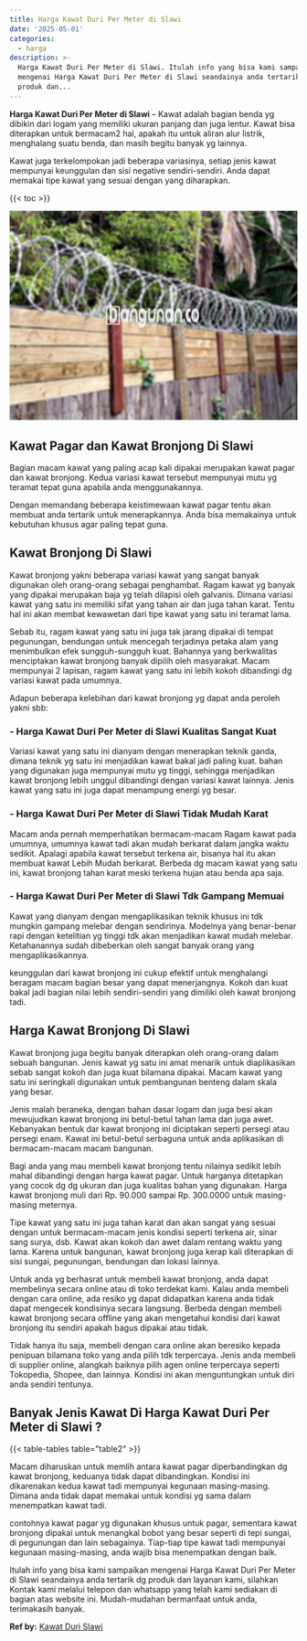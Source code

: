 ```yaml
---
title: Harga Kawat Duri Per Meter di Slawi
date: '2025-05-01'
categories:
  - harga
description: >-
  Harga Kawat Duri Per Meter di Slawi. Itulah info yang bisa kami sampaikan
  mengenai Harga Kawat Duri Per Meter di Slawi seandainya anda tertarik dg
  produk dan...
---
```


**Harga Kawat Duri Per Meter di Slawi** – Kawat adalah bagian benda yg dibikin dari logam yang memiliki ukuran panjang dan juga lentur. Kawat bisa diterapkan untuk bermacam2 hal, apakah itu untuk aliran alur listrik, menghalang suatu benda, dan masih begitu banyak yg lainnya.

Kawat juga terkelompokan jadi beberapa variasinya, setiap jenis kawat mempunyai keunggulan dan sisi negative sendiri-sendiri. Anda dapat memakai tipe kawat yang sesuai dengan yang diharapkan.

{{< toc >}}

![Harga Kawat Duri Per Meter di Slawi](/images/jual-kawat-murah12.png)

## Kawat Pagar dan Kawat Bronjong Di Slawi

Bagian macam kawat yang paling acap kali dipakai merupakan kawat pagar dan kawat bronjong. Kedua variasi kawat tersebut mempunyai mutu yg teramat tepat guna apabila anda menggunakannya.

Dengan memandang beberapa keistimewaan kawat pagar tentu akan membuat anda tertarik untuk menerapkannya. Anda bisa memakainya untuk kebutuhan khusus agar paling tepat guna.

## Kawat Bronjong Di Slawi

Kawat bronjong yakni beberapa variasi kawat yang sangat banyak digunakan oleh orang-orang sebagai penghambat. Ragam kawat yg banyak yang dipakai merupakan baja yg telah dilapisi oleh galvanis. Dimana variasi kawat yang satu ini memiliki sifat yang tahan air dan juga tahan karat. Tentu hal ini akan membat kewawetan dari tipe kawat yang satu ini teramat lama.

Sebab itu, ragam kawat yang satu ini juga tak jarang dipakai di tempat pegunungan, bendungan untuk mencegah terjadinya petaka alam yang menimbulkan efek sungguh-sungguh kuat. Bahannya yang berkwalitas menciptakan kawat bronjong banyak dipilih oleh masyarakat. Macam mempunyai 2 lapisan, ragam kawat yang satu ini lebih kokoh dibandingi dg variasi kawat pada umumnya.

Adapun beberapa kelebihan dari kawat bronjong yg dapat anda peroleh yakni sbb:

### \- Harga Kawat Duri Per Meter di Slawi Kualitas Sangat Kuat

Variasi kawat yang satu ini dianyam dengan menerapkan teknik ganda, dimana teknik yg satu ini menjadikan kawat bakal jadi paling kuat. bahan yang digunakan juga mempunyai mutu yg tinggi, sehingga menjadikan kawat bronjong lebih unggul dibandingi dengan variasi kawat lainnya. Jenis kawat yang satu ini juga dapat menampung energi yg besar.

### \- Harga Kawat Duri Per Meter di Slawi Tidak Mudah Karat

Macam anda pernah memperhatikan bermacam-macam Ragam kawat pada umumnya, umumnya kawat tadi akan mudah berkarat dalam jangka waktu sedikit. Apalagi apabila kawat tersebut terkena air, bisanya hal itu akan membuat kawat Lebih Mudah berkarat. Berbeda dg macam kawat yang satu ini, kawat bronjong tahan karat meski terkena hujan atau benda apa saja.

### \- Harga Kawat Duri Per Meter di Slawi Tdk Gampang Memuai

Kawat yang dianyam dengan mengaplikasikan teknik khusus ini tdk mungkin gampang melebar dengan sendirinya. Modelnya yang benar-benar rapi dengan ketelitian yg tinggi tdk akan menjadikan kawat mudah melebar. Ketahanannya sudah dibeberkan oleh sangat banyak orang yang mengaplikasikannya.

keunggulan dari kawat bronjong ini cukup efektif untuk menghalangi beragam macam bagian besar yang dapat menerjangnya. Kokoh dan kuat bakal jadi bagian nilai lebih sendiri-sendiri yang dimiliki oleh kawat bronjong tadi.

## Harga Kawat Bronjong Di Slawi

Kawat bronjong juga begitu banyak diterapkan oleh orang-orang dalam sebuah bangunan. Jenis kawat yg satu ini amat menarik untuk diaplikasikan sebab sangat kokoh dan juga kuat bilamana dipakai. Macam kawat yang satu ini seringkali digunakan untuk pembangunan benteng dalam skala yang besar.

Jenis malah beraneka, dengan bahan dasar logam dan juga besi akan mewujudkan kawat bronjong ini betul-betul tahan lama dan juga awet. Kebanyakan bentuk dar kawat bronjong ini diciptakan seperti persegi atau persegi enam. Kawat ini betul-betul serbaguna untuk anda aplikasikan di bermacam-macam macam bangunan.

Bagi anda yang mau membeli kawat bronjong tentu nilainya sedikit lebih mahal dibandingi dengan harga kawat pagar. Untuk harganya ditetapkan yang cocok dg dg ukuran dan juga kualitas bahan yang digunakan. Harga kawat bronjong muli dari Rp. 90.000 sampai Rp. 300.0000 untuk masing-masing meternya.

Tipe kawat yang satu ini juga tahan karat dan akan sangat yang sesuai dengan untuk bermacam-macam jenis kondisi seperti terkena air, sinar sang surya, dsb. Kawat akan kokoh dan awet dalam rentang waktu yang lama. Karena untuk bangunan, kawat bronjong juga kerap kali diterapkan di sisi sungai, pegunungan, bendungan dan lokasi lainnya.

Untuk anda yg berhasrat untuk membeli kawat bronjong, anda dapat membelinya secara online atau di toko terdekat kami. Kalau anda membeli dengan cara online, ada resiko yg dapat didapatkan karena anda tidak dapat mengecek kondisinya secara langsung. Berbeda dengan membeli kawat bronjong secara offline yang akan mengetahui kondisi dari kawat bronjong itu sendiri apakah bagus dipakai atau tidak.

Tidak hanya itu saja, membeli dengan cara online akan beresiko kepada penipuan bilamana toko yang anda pilih tdk terpercaya. Jenis anda membeli di supplier online, alangkah baiknya pilih agen online terpercaya seperti Tokopedia, Shopee, dan lainnya. Kondisi ini akan menguntungkan untuk diri anda sendiri tentunya.

## Banyak Jenis Kawat Di Harga Kawat Duri Per Meter di Slawi ?

{{< table-tables table="table2" >}}

Macam diharuskan untuk memlih antara kawat pagar diperbandingkan dg kawat bronjong, keduanya tidak dapat dibandingkan. Kondisi ini dikarenakan kedua kawat tadi mempunyai kegunaan masing-masing. Dimana anda tidak dapat memakai untuk kondisi yg sama dalam menempatkan kawat tadi.

contohnya kawat pagar yg digunakan khusus untuk pagar, sementara kawat bronjong dipakai untuk menangkal bobot yang besar seperti di tepi sungai, di pegunungan dan lain sebagainya. Tiap-tiap tipe kawat tadi mempunyai kegunaan masing-masing, anda wajib bisa menempatkan dengan baik.

Itulah info yang bisa kami sampaikan mengenai Harga Kawat Duri Per Meter di Slawi seandainya anda tertarik dg produk dan layanan kami, silahkan Kontak kami melalui telepon dan whatsapp yang telah kami sediakan di bagian atas website ini. Mudah-mudahan bermanfaat untuk anda, terimakasih banyak.

**Ref by:** [Kawat Duri Slawi](https://id.wikipedia.org/wiki/Kawat)
